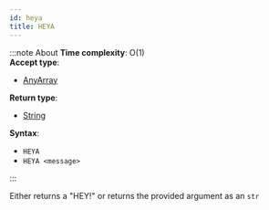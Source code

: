 ```yaml
---
id: heya
title: HEYA
---
```


:::note About
**Time complexity**: O(1)  
**Accept type**:

- [AnyArray](../protocol/data-types.md#any-array)

**Return type**:

- [String](../protocol/skyhash.md#strings-)

**Syntax**:

- `HEYA`
- `HEYA <message>`

:::

Either returns a "HEY!" or returns the provided argument as an `str`

